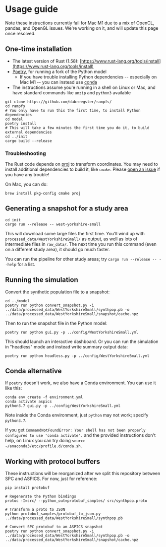 # Usage guide

Note these instructions currently fail for Mac M1 due to a mix of OpenCL,
pandas, and OpenGL issues. We're working on it, and will update this page once
resolved.

## One-time installation

- The latest version of Rust (1.58):
  [https://www.rust-lang.org/tools/install](https://www.rust-lang.org/tools/install)
- [Poetry](https://python-poetry.org), for running a fork of the Python model
  - If you have trouble installing Python dependencies -- especially on Mac M1
    -- you can instead use
    [conda](https://docs.conda.io/projects/conda/en/latest/index.html)
- The instructions assume you'e running in a shell on Linux or Mac, and have
  standard commands like `unzip` and `python3` available

```shell
git clone https://github.com/dabreegster/rampfs/
cd rampfs
# You only have to run this the first time, to install Python dependencies
cd model
poetry install
# This will take a few minutes the first time you do it, to build external dependencies
cd ../init
cargo build --release
```

### Troubleshooting

The Rust code depends on [proj](https://proj.org) to transform coordinates. You
may need to install additional dependencies to build it, like `cmake`. Please
[open an issue](https://github.com/dabreegster/rampfs/issues) if you have any
trouble!

On Mac, you can do:

```shell
brew install pkg-config cmake proj
```

## Generating a snapshot for a study area

```
cd init
cargo run --release -- west-yorkshire-small
```

This will download some large files the first time. You'll wind up with
`processed_data/WestYorkshireSmall/` as output, as well as lots of intermediate
files in `raw_data/`. The next time you run this command (even on a different
study area), it should go much faster.

You can run the pipeline for other study areas; try
`cargo run --release -- --help` for a list.

## Running the simulation

Convert the synthetic population file to a snapshot:

```shell
cd ../model
poetry run python convert_snapshot.py -i ../data/processed_data/WestYorkshireSmall/synthpop.pb -o ../data/processed_data/WestYorkshireSmall/snapshot/cache.npz
```

Then to run the snapshot file in the Python model:

```shell
poetry run python gui.py -p ../config/WestYorkshireSmall.yml
```

This should launch an interactive dashboard. Or you can run the simulation in
"headless" mode and instead write summary output data:

```shell
poetry run python headless.py -p ../config/WestYorkshireSmall.yml
```

## Conda alternative

If `poetry` doesn't work, we also have a Conda environment. You can use it like
this:

```shell
conda env create -f environment.yml
conda activate aspics
python3.7 gui.py -p ../config/WestYorkshireSmall.yml
```

Note inside the Conda environment, just `python` may not work; specify
`python3.7`.

If you get
`CommandNotFoundError: Your shell has not been properly configured to use 'conda activate'.`
and the provided instructions don't help, on Linux you can try doing
`source ~/anaconda3/etc/profile.d/conda.sh`.

## Working with protocol buffers

These instructions will be reorganized after we split this repository between
SPC and ASPICS. For now, just for reference:

```shell
pip install protobuf

# Regenerate the Python bindings
protoc -I=src/ --python_out=protobuf_samples/ src/synthpop.proto

# Transform a proto to JSON
python protobuf_samples/protobuf_to_json.py ../data/processed_data/WestYorkshireSmall/synthpop.pb

# Convert SPC protobuf to an ASPICS snapshot
poetry run python convert_snapshot.py -i ../data/processed_data/WestYorkshireSmall/synthpop.pb -o ../data/processed_data/WestYorkshireSmall/snapshot/cache.npz
```
